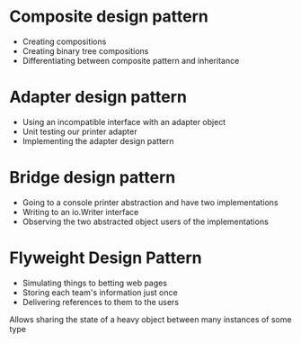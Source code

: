 # Composite design pattern
- Creating compositions
- Creating binary tree compositions
- Differentiating between composite pattern and inheritance

# Adapter design pattern
- Using an incompatible interface with an adapter object
- Unit testing our printer adapter
- Implementing the adapter design pattern

# Bridge design pattern
- Going to a console printer abstraction and have two implementations
- Writing to an io.Writer interface
- Observing the two abstracted object users of the implementations

# Flyweight Design Pattern
- Simulating things to betting web pages
- Storing each team's information just once
- Delivering references to them to the users

Allows sharing the state of a heavy object between many instances of some type